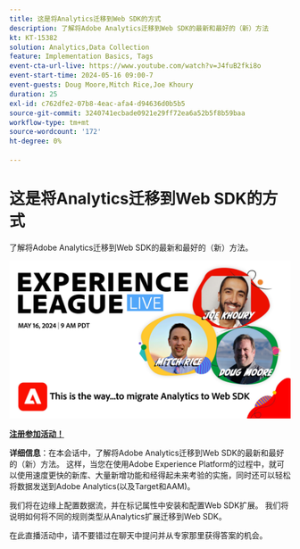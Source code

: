 ```yaml
---
title: 这是将Analytics迁移到Web SDK的方式
description: 了解将Adobe Analytics迁移到Web SDK的最新和最好的（新）方法
kt: KT-15382
solution: Analytics,Data Collection
feature: Implementation Basics, Tags
event-cta-url-live: https://www.youtube.com/watch?v=J4fuB2fki8o
event-start-time: 2024-05-16 09:00-7
event-guests: Doug Moore,Mitch Rice,Joe Khoury
duration: 25
exl-id: c762dfe2-07b8-4eac-afa4-d94636d0b5b5
source-git-commit: 3240741ecbade0921e29ff72ea6a52b5f8b59baa
workflow-type: tm+mt
source-wordcount: '172'
ht-degree: 0%

---
```


# 这是将Analytics迁移到Web SDK的方式

了解将Adobe Analytics迁移到Web SDK的最新和最好的（新）方法。

[![ExL LIVE 2024年5月16日](assets/WebBanner-May16-2024.jpg)](https://engage.adobe.com/ExpLeagueLive-240516.html)

**[注册参加活动！](https://engage.adobe.com/ExpLeagueLive-240516.html)**


**详细信息**：在本会话中，了解将Adobe Analytics迁移到Web SDK的最新和最好的（新）方法。 这样，当您在使用Adobe Experience Platform的过程中，就可以使用速度更快的新库、大量新增功能和经得起未来考验的实施，同时还可以轻松将数据发送到Adobe Analytics(以及Target和AAM)。

我们将在边缘上配置数据流，并在标记属性中安装和配置Web SDK扩展。 我们将说明如何将不同的规则类型从Analytics扩展迁移到Web SDK。

在此直播活动中，请不要错过在聊天中提问并从专家那里获得答案的机会。

